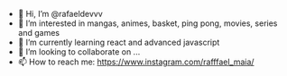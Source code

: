 - 👋 Hi, I’m @rafaeldevvv
- 👀 I’m interested in mangas, animes, basket, ping pong, movies, series and games
- 🌱 I’m currently learning react and advanced javascript
- 💞️ I’m looking to collaborate on ...
- 📫 How to reach me: https://www.instagram.com/rafffael_maia/

<!---
rafaeldevvv/rafaeldevvv is a ✨ special ✨ repository because its `README.md` (this file) appears on your GitHub profile.
You can click the Preview link to take a look at your changes.
--->

